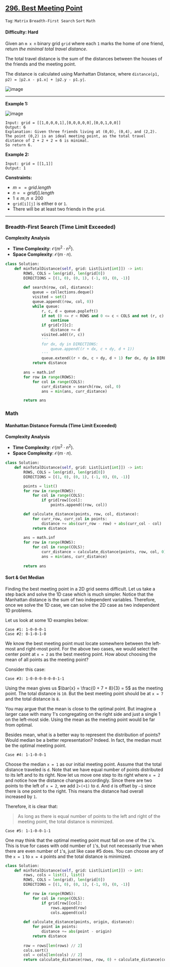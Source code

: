 ## [296. Best Meeting Point](https://leetcode.com/problems/best-meeting-point)

```Tag```: ```Matrix``` ```Breadth-First Search``` ```Sort``` ```Math```

#### Difficulty: Hard

Given an ```m x n``` binary grid ```grid``` where each ```1``` marks the home of one friend, return _the minimal total travel distance_.

The total travel distance is the sum of the distances between the houses of the friends and the meeting point.

The distance is calculated using Manhattan Distance, where ```distance(p1, p2) = |p2.x - p1.x| + |p2.y - p1.y|```.

![image](https://github.com/quananhle/Python/assets/35042430/34091cd1-0a46-48f5-ab5a-854e92547fcf)

---

__Example 1:__

![image](https://assets.leetcode.com/uploads/2021/03/14/meetingpoint-grid.jpg)
```
Input: grid = [[1,0,0,0,1],[0,0,0,0,0],[0,0,1,0,0]]
Output: 6
Explanation: Given three friends living at (0,0), (0,4), and (2,2).
The point (0,2) is an ideal meeting point, as the total travel distance of 2 + 2 + 2 = 6 is minimal.
So return 6.
```

__Example 2:__
```
Input: grid = [[1,1]]
Output: 1
```

__Constraints:__

- $m == grid.length$
- $n == grid[i].length$
- $1 \le m, n \le 200$
- ```grid[i][j]``` is either ```0``` or ```1```.
- There will be at least two friends in the ```grid```.

---

### Breadth-First Search (Time Limit Exceeded)

__Complexity Analysis__

- __Time Complexity__: $\mathcal{O}(m^2 \cdot n^2)$.
- __Space Complexity__: $\mathcal{O}(m \cdot n)$.

```Python
class Solution:
    def minTotalDistance(self, grid: List[List[int]]) -> int:
        ROWS, COLS = len(grid), len(grid[0])
        DIRECTIONS = [(1, 0), (0, 1), (-1, 0), (0, -1)]
        
        def search(row, col, distance):
            queue = collections.deque()
            visited = set()
            queue.append((row, col, 0))
            while queue:
                r, c, d = queue.popleft()
                if not (0 <= r < ROWS and 0 <= c < COLS and not (r, c) in visited):
                    continue
                if grid[r][c]:
                    distance += d
                visited.add((r, c))
                '''
                for dx, dy in DIRECTIONS:
                    queue.append((r + dx, c + dy, d + 1))
                '''
                queue.extend((r + dx, c + dy, d + 1) for dx, dy in DIRECTIONS)
            return distance
        
        ans = math.inf
        for row in range(ROWS):
            for col in range(COLS):
                curr_distance = search(row, col, 0)
                ans = min(ans, curr_distance)

        return ans
```

### Math

#### Manhattan Distance Formula (Time Limit Exceeded)

__Complexity Analysis__

- __Time Complexity__: $\mathcal{O}(m^2 \cdot n^2)$.
- __Space Complexity__: $\mathcal{O}(m \cdot n)$.

```Python
class Solution:
    def minTotalDistance(self, grid: List[List[int]]) -> int:
        ROWS, COLS = len(grid), len(grid[0])
        DIRECTIONS = [(1, 0), (0, 1), (-1, 0), (0, -1)]

        points = list()
        for row in range(ROWS):
            for col in range(COLS):
                if grid[row][col]:
                    points.append((row, col))

        def calculate_distance(points, row, col, distance):
            for curr_row, curr_col in points:
                distance += abs(curr_row - row) + abs(curr_col - col)
            return distance
        
        ans = math.inf
        for row in range(ROWS):
            for col in range(COLS):
                curr_distance = calculate_distance(points, row, col, 0)
                ans = min(ans, curr_distance)
        
        return ans
```

#### Sort & Get Median

Finding the best meeting point in a 2D grid seems difficult. Let us take a step back and solve the 1D case which is much simpler. Notice that the Manhattan distance is the sum of two independent variables. Therefore, once we solve the 1D case, we can solve the 2D case as two independent 1D problems.

Let us look at some 1D examples below:

```
Case #1: 1-0-0-0-1
Case #2: 0-1-0-1-0
```

We know the best meeting point must locate somewhere between the left-most and right-most point. For the above two cases, we would select the center point at ```x = 2``` as the best meeting point. How about choosing the mean of all points as the meeting point?

Consider this case:

```
Case #3: 1-0-0-0-0-0-0-1-1
```

Using the mean gives us $\bar{x} = \frac{0 + 7 + 8}{3} = 5$ as the meeting point. The total distance is ```10```. But the best meeting point should be at ```x = 7``` and the total distance is ```8```.

You may argue that the mean is close to the optimal point. But imagine a larger case with many 1's congregating on the right side and just a single 1 on the left-most side. Using the mean as the meeting point would be far from optimal.

Besides mean, what is a better way to represent the distribution of points? Would median be a better representation? Indeed. In fact, the median must be the optimal meeting point.

```
Case #4: 1-1-0-0-1
```

Choose the median ```x = 1``` as our initial meeting point. Assume that the total distance traveled is ```d```. Note that we have equal number of points distributed to its left and to its right. Now let us move one step to its right where ```x = 2``` and notice how the distance changes accordingly. Since there are two points to the left of ```x = 2```, we add ```2∗(+1)``` to ```d```. And ```d``` is offset by ```–1``` since there is one point to the right. This means the distance had overall increased by ```1```.

Therefore, it is clear that:

> As long as there is equal number of points to the left and right of the meeting point, the total distance is minimized.

```
Case #5: 1-1-0-0-1-1
```

One may think that the optimal meeting point must fall on one of the ```1```'s. This is true for cases with odd number of ```1```'s, but not necessarily true when there are even number of ```1```'s, just like case #5 does. You can choose any of the ```x = 1``` to ```x = 4``` points and the total distance is minimized.

```Python
class Solution:
    def minTotalDistance(self, grid: List[List[int]]) -> int:
        rows, cols = list(), list()
        ROWS, COLS = len(grid), len(grid[0])
        DIRECTIONS = [(1, 0), (0, 1), (-1, 0), (0, -1)]

        for row in range(ROWS):
            for col in range(COLS):
                if grid[row][col]:
                    rows.append(row)
                    cols.append(col)
                
        def calculate_distance(points, origin, distance):
            for point in points:
                distance += abs(point - origin)
            return distance
        
        row = rows[len(rows) // 2]
        cols.sort()
        col = cols[len(cols) // 2]
        return calculate_distance(rows, row, 0) + calculate_distance(cols, col, 0)
```
